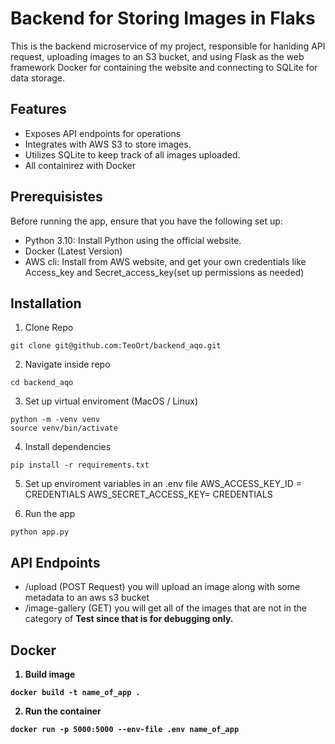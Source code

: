 # Backend for Storing Images in Flaks

This is the backend microservice of my project, responsible for hanlding API request, uploading images to an S3 bucket, and using Flask as the web framework
Docker for containing the website and connecting to SQLite for data storage.

## Features

- Exposes API endpoints for operations
- Integrates with AWS S3 to store images.
- Utilizes SQLite to keep track of all images uploaded.
- All containirez with Docker

## Prerequisistes

Before running the app, ensure that you have the following set up:

- Python 3.10: Install Python using the official website.
- Docker (Latest Version)
- AWS cli: Install from AWS website, and get your own credentials like Access_key and Secret_access_key(set up permissions as needed)

## Installation

1. Clone Repo

```
git clone git@github.com:TeoOrt/backend_aqo.git
```

2. Navigate inside repo

```
cd backend_aqo
```

3. Set up virtual enviroment (MacOS / Linux)

```
python -m -venv venv
source venv/bin/activate
```

4. Install dependencies

```
pip install -r requirements.txt
```

5. Set up enviroment variables in an .env file
   AWS_ACCESS_KEY_ID = CREDENTIALS
   AWS_SECRET_ACCESS_KEY= CREDENTIALS

6. Run the app

```
python app.py
```

## API Endpoints

- /upload (POST Request) you will upload an image along with some metadata to an aws s3 bucket
- /image-gallery (GET) you will get all of the images that are not in the category of <b> Test<b> since that is for debugging only.

## Docker

1. Build image

```
docker build -t name_of_app .
```

2. Run the container

```
docker run -p 5000:5000 --env-file .env name_of_app
```
